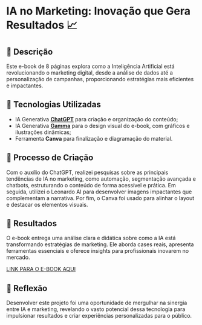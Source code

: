 # IA no Marketing: Inovação que Gera Resultados 📈

## 📒 Descrição
Este e-book de 8 páginas explora como a Inteligência Artificial está revolucionando o marketing digital, desde a análise de dados até a personalização de campanhas, proporcionando estratégias mais eficientes e impactantes.

## 🤖 Tecnologias Utilizadas
- IA Generativa **[ChatGPT](https://chat.openai.com)** para criação e organização do conteúdo;
- IA Generativa **[Gamma](https://gamma.app)** para o design visual do e-book, com gráficos e ilustrações dinâmicas;
- Ferramenta **Canva** para finalização e diagramação do material.

## 🧐 Processo de Criação
Com o auxílio do ChatGPT, realizei pesquisas sobre as principais tendências de IA no marketing, como automação, segmentação avançada e chatbots, estruturando o conteúdo de forma acessível e prática. Em seguida, utilizei o Leonardo AI para desenvolver imagens impactantes que complementam a narrativa. Por fim, o Canva foi usado para alinhar o layout e destacar os elementos visuais.

## 🚀 Resultados
O e-book entrega uma análise clara e didática sobre como a IA está transformando estratégias de marketing. Ele aborda cases reais, apresenta ferramentas essenciais e oferece insights para profissionais inovarem no mercado.

[LINK PARA O E-BOOK AQUI]()

## 💭 Reflexão
Desenvolver este projeto foi uma oportunidade de mergulhar na sinergia entre IA e marketing, revelando o vasto potencial dessa tecnologia para impulsionar resultados e criar experiências personalizadas para o público.
